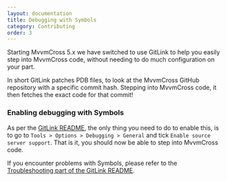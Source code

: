 ```yaml
---
layout: documentation
title: Debugging with Symbols
category: Contributing
order: 3
---
```


Starting MvvmCross 5.x we have switched to use GitLink to help you easily step into MvvmCross code, 
without needing to do much configuration on your part.

In short GitLink patches PDB files, to look at the MvvmCross GitHub repository with a specific commit hash.
Stepping into MvvmCross code, it then fetches the exact code for that commit!

### Enabling debugging with Symbols
As per the [GitLink README](https://github.com/GitTools/GitLink/blob/develop/README.md), the only thing you need to do 
to enable this, is to go to `Tools > Options > Debugging > General` 
and tick `Enable source server support`. That is it, you should now be able to step into MvvmCross code.

If you encounter problems with Symbols, please refer to the 
[Troubleshooting part of the GitLink README](https://github.com/GitTools/GitLink/blob/develop/README.md#troubleshooting).
